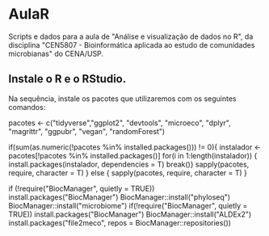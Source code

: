 # AulaR
Scripts e dados para a aula de "Análise e visualização de dados no R", da disciplina "CEN5807 - Bioinformática aplicada ao estudo de comunidades microbianas" do CENA/USP.

## Instale o R e o RStudio.

Na sequência, instale os pacotes que utilizaremos com os seguintes comandos:

pacotes <- c("tidyverse","ggplot2", "devtools", "microeco", "dplyr", "magrittr", "ggpubr", 
             "vegan", "randomForest")

if(sum(as.numeric(!pacotes %in% installed.packages())) != 0){
  instalador <- pacotes[!pacotes %in% installed.packages()]
  for(i in 1:length(instalador)) {
    install.packages(instalador, dependencies = T)
    break()}
  sapply(pacotes, require, character = T) 
} else {
  sapply(pacotes, require, character = T) 
}

if (!require("BiocManager", quietly = TRUE))
  install.packages("BiocManager")
BiocManager::install("phyloseq")
BiocManager::install("microbiome")
if(!require("BiocManager", quietly = TRUE)) install.packages("BiocManager")
BiocManager::install("ALDEx2")
install.packages("file2meco", repos = BiocManager::repositories())

